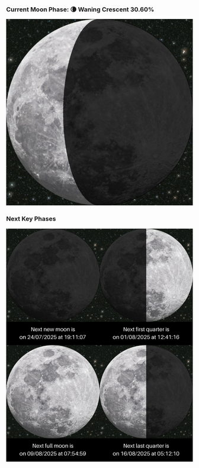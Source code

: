 ### Current Moon Phase: 🌘 Waning Crescent 30.60%
![Moon Phase](moonphase.png)
### Next Key Phases
![Gallery](gallery.png)